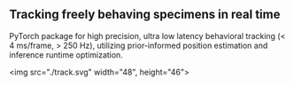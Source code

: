 ## Tracking freely behaving specimens in real time

PyTorch package for high precision, ultra low latency behavioral tracking (< 4 ms/frame, > 250 Hz), utilizing prior-informed position estimation and inference runtime optimization.


<img src="./track.svg" width="48", height="46">
